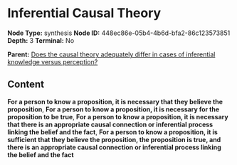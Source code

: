 # Inferential Causal Theory

**Node Type:** synthesis
**Node ID:** 448ec86e-05b4-4b6d-bfa2-86c123573851
**Depth:** 3
**Terminal:** No

**Parent:** [Does the causal theory adequately differ in cases of inferential knowledge versus perception?](does-the-causal-theory-adequately-differ-in-cases-of-inferential-knowledge-versus-perception.md)

## Content

**For a person to know a proposition, it is necessary that they believe the proposition**, **For a person to know a proposition, it is necessary for the proposition to be true**, **For a person to know a proposition, it is necessary that there is an appropriate causal connection or inferential process linking the belief and the fact**, **For a person to know a proposition, it is sufficient that they believe the proposition, the proposition is true, and there is an appropriate causal connection or inferential process linking the belief and the fact**
